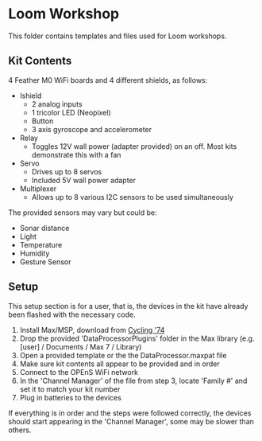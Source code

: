 # Loom Workshop

This folder contains templates and files used for Loom workshops.

## Kit Contents

4 Feather M0 WiFi boards and 4 different shields, as follows:

- Ishield
  - 2 analog inputs
  - 1 tricolor LED (Neopixel)
  - Button
  - 3 axis gyroscope and accelerometer 
- Relay
  - Toggles 12V wall power (adapter provided) on an off. Most kits demonstrate this with a fan
- Servo
  - Drives up to 8 servos
  - Included 5V wall power adapter
- Multiplexer
  - Allows up to 8 various I2C sensors to be used simultaneously



The provided sensors may vary but could be:

- Sonar distance
- Light
- Temperature
- Humidity
- Gesture Sensor

## Setup

This setup section is for a user, that is, the devices in the kit have already been flashed with the necessary code.

1. Install Max/MSP, download from [Cycling '74](https://cycling74.com/downloads)
2. Drop the provided 'DataProcessorPlugins' folder in the Max library (e.g.  [user] / Documents / Max 7 / Library)
3. Open a provided template or the the DataProcessor.maxpat file
4. Make sure kit contents all appear to be provided and in order
5. Connect to the OPEnS WiFi network
6. In the 'Channel Manager' of the file from step 3, locate 'Family #' and set it to match your kit number
7. Plug in batteries to the devices

If everything is in order and the steps were followed correctly, the devices should start appearing in the 'Channel Manager', some may be slower than others.